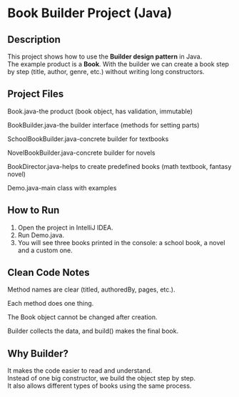 # Book Builder Project (Java)

## Description
This project shows how to use the **Builder design pattern** in Java.  
The example product is a **Book**. With the builder we can create a book step by step (title, author, genre, etc.) without writing long constructors.

## Project Files
Book.java-the product (book object, has validation, immutable)

BookBuilder.java-the builder interface (methods for setting parts)

SchoolBookBuilder.java-concrete builder for textbooks

NovelBookBuilder.java-concrete builder for novels

BookDirector.java-helps to create predefined books (math textbook, fantasy novel)

Demo.java-main class with examples

## How to Run
1. Open the project in IntelliJ IDEA.
2. Run Demo.java.
3. You will see three books printed in the console: a school book, a novel and a custom one.

## Clean Code Notes
Method names are clear (titled, authoredBy, pages, etc.).

Each method does one thing.

The Book object cannot be changed after creation.

Builder collects the data, and build() makes the final book.

## Why Builder?
It makes the code easier to read and understand.  
Instead of one big constructor, we build the object step by step.  
It also allows different types of books using the same process.

